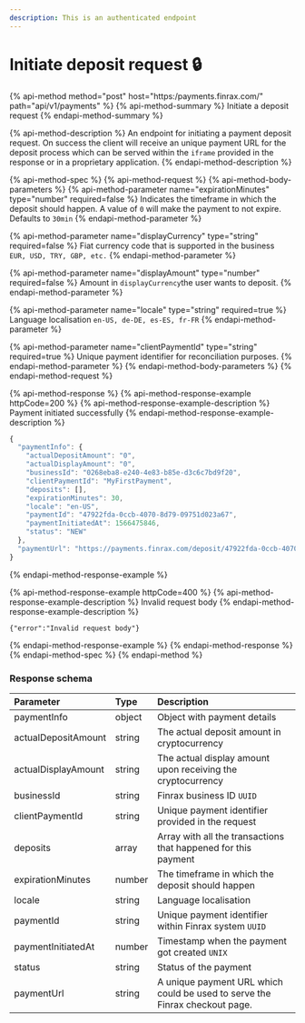 ```yaml
---
description: This is an authenticated endpoint
---
```


# Initiate deposit request 🔒

{% api-method method="post" host="https:/payments.finrax.com/" path="api/v1/payments" %}
{% api-method-summary %}
Initiate a deposit request 
{% endapi-method-summary %}

{% api-method-description %}
An endpoint for initiating a payment deposit request. On success the client will receive an unique payment URL for the deposit process which can be served within the `iframe` provided in the response or in a proprietary application.
{% endapi-method-description %}

{% api-method-spec %}
{% api-method-request %}
{% api-method-body-parameters %}
{% api-method-parameter name="expirationMinutes" type="number" required=false %}
Indicates the timeframe in which the deposit should happen. A value of `0` will make the payment to not expire. Defaults to `30min`
{% endapi-method-parameter %}

{% api-method-parameter name="displayCurrency" type="string" required=false %}
Fiat currency code that is supported in the business  
`EUR, USD, TRY, GBP, etc.`
{% endapi-method-parameter %}

{% api-method-parameter name="displayAmount" type="number" required=false %}
Amount in `displayCurrency`the user wants to deposit.
{% endapi-method-parameter %}

{% api-method-parameter name="locale" type="string" required=true %}
Language localisation `en-US, de-DE, es-ES, fr-FR`
{% endapi-method-parameter %}

{% api-method-parameter name="clientPaymentId" type="string" required=true %}
Unique payment identifier for reconciliation purposes.
{% endapi-method-parameter %}
{% endapi-method-body-parameters %}
{% endapi-method-request %}

{% api-method-response %}
{% api-method-response-example httpCode=200 %}
{% api-method-response-example-description %}
Payment initiated successfully
{% endapi-method-response-example-description %}

```javascript
{
  "paymentInfo": {
    "actualDepositAmount": "0",
    "actualDisplayAmount": "0",
    "businessId": "0268eba8-e240-4e83-b85e-d3c6c7bd9f20",
    "clientPaymentId": "MyFirstPayment",
    "deposits": [],
    "expirationMinutes": 30,
    "locale": "en-US",
    "paymentId": "47922fda-0ccb-4070-8d79-09751d023a67",
    "paymentInitiatedAt": 1566475846,
    "status": "NEW"
  },
  "paymentUrl": "https://payments.finrax.com/deposit/47922fda-0ccb-4070-8d79-09751d023a67?theme=LIGHT&locale=en-US"
}
```
{% endapi-method-response-example %}

{% api-method-response-example httpCode=400 %}
{% api-method-response-example-description %}
Invalid request body
{% endapi-method-response-example-description %}

```
{"error":"Invalid request body"}
```
{% endapi-method-response-example %}
{% endapi-method-response %}
{% endapi-method-spec %}
{% endapi-method %}

### Response schema

| Parameter | Type | Description |
| :--- | :--- | :--- |
| paymentInfo | object | Object with payment details |
| actualDepositAmount | string | The actual deposit amount in cryptocurrency |
| actualDisplayAmount | string | The actual display amount upon receiving the cryptocurrency |
| businessId | string | Finrax business ID `UUID` |
| clientPaymentId | string | Unique payment identifier provided in the request |
| deposits | array | Array with all the transactions that happened for this payment |
| expirationMinutes | number | The timeframe in which the deposit should happen |
| locale | string | Language localisation |
| paymentId | string | Unique payment identifier within Finrax system `UUID` |
| paymentInitiatedAt | number | Timestamp when the payment got created `UNIX` |
| status | string | Status of the payment |
| paymentUrl | string | A unique payment URL which could be used to serve the Finrax checkout page. |



